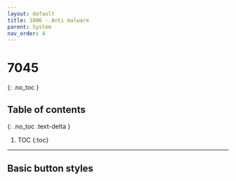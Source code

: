 ```yaml
---
layout: default
title: 1006 - Anti malware
parent: System
nav_order: 4
---
```

# 7045
{: .no_toc }

## Table of contents
{: .no_toc .text-delta }

1. TOC
{:toc}

---
## Basic button styles

